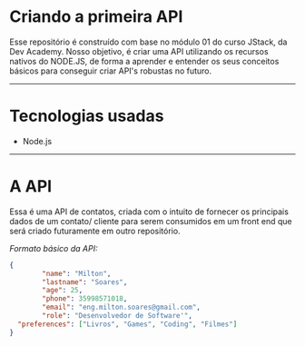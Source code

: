 # Criando a primeira API

Esse repositório é construído com base no módulo 01 do curso JStack, da Dev Academy. Nosso objetivo, é criar uma API utilizando os recursos nativos do NODE.JS, de forma a aprender e entender os seus conceitos básicos para conseguir criar API's robustas no futuro.

---

# Tecnologias usadas

- Node.js

---

# A API

Essa é uma API de contatos, criada com o intuito de fornecer os principais dados de um contato/ cliente para serem consumidos em um front end que será criado futuramente em outro repositório. 

*Formato básico da API:*

```json
{
		"name": "Milton",
		"lastname": "Soares",
		"age": 25,
		"phone": 35998571018,
		"email": "eng.milton.soares@gmail.com",
		"role": "Desenvolvedor de Software'",
  "preferences": ["Livros", "Games", "Coding", "Filmes"]
}
```